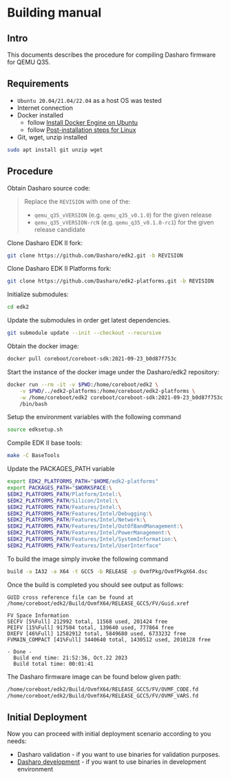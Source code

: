 # Building manual

## Intro

This documents describes the procedure for compiling Dasharo firmware
for QEMU Q35.

## Requirements

* `Ubuntu 20.04/21.04/22.04` as a host OS was tested
* Internet connection
* Docker installed
    - follow [Install Docker Engine on Ubuntu](https://docs.docker.com/engine/install/ubuntu/)
    - follow [Post-installation steps for Linux](https://docs.docker.com/engine/install/linux-postinstall/)
* Git, wget, unzip installed

```bash
sudo apt install git unzip wget
```

## Procedure

Obtain Dasharo source code:

> Replace the `REVISION` with one of the:
>
> * `qemu_q35_vVERSION` (e.g. `qemu_q35_v0.1.0`) for the given release
> * `qemu_q35_vVERSION-rcN` (e.g. `qemu_q35_v0.1.0-rc1`) for the given release
>   candidate

Clone Dasharo EDK II fork:

```bash
git clone https://github.com/Dasharo/edk2.git -b REVISION
```

Clone Dasharo EDK II Platforms fork:

```bash
git clone https://github.com/Dasharo/edk2-platforms.git -b REVISION
```

Initialize submodules:

```bash
cd edk2
```

Update the submodules in order get latest dependencies.

```bash
git submodule update --init --checkout --recursive
```

Obtain the docker image:

```bash
docker pull coreboot/coreboot-sdk:2021-09-23_b0d87f753c
```

Start the instance of the docker image under the Dasharo/edk2 repository:

```bash
docker run --rm -it -v $PWD:/home/coreboot/edk2 \
    -v $PWD/../edk2-platforms:/home/coreboot/edk2-platforms \
    -w /home/coreboot/edk2 coreboot/coreboot-sdk:2021-09-23_b0d87f753c \
    /bin/bash
```

Setup the environment variables with the following command

```bash
source edksetup.sh
```

Compile EDK II base tools:

```bash
make -C BaseTools
```

Update the PACKAGES_PATH variable

```bash
export EDK2_PLATFORMS_PATH="$HOME/edk2-platforms"
export PACKAGES_PATH="$WORKSPACE:\
$EDK2_PLATFORMS_PATH/Platform/Intel:\
$EDK2_PLATFORMS_PATH/Silicon/Intel:\
$EDK2_PLATFORMS_PATH/Features/Intel:\
$EDK2_PLATFORMS_PATH/Features/Intel/Debugging:\
$EDK2_PLATFORMS_PATH/Features/Intel/Network:\
$EDK2_PLATFORMS_PATH/Features/Intel/OutOfBandManagement:\
$EDK2_PLATFORMS_PATH/Features/Intel/PowerManagement:\
$EDK2_PLATFORMS_PATH/Features/Intel/SystemInformation:\
$EDK2_PLATFORMS_PATH/Features/Intel/UserInterface"
```

To build the image simply invoke the following command

```bash
build -a IA32 -a X64 -t GCC5 -b RELEASE -p OvmfPkg/OvmfPkgX64.dsc
```

Once the build is completed you should see output as follows:

```text
GUID cross reference file can be found at /home/coreboot/edk2/Build/OvmfX64/RELEASE_GCC5/FV/Guid.xref

FV Space Information
SECFV [5%Full] 212992 total, 11568 used, 201424 free
PEIFV [15%Full] 917504 total, 139640 used, 777864 free
DXEFV [46%Full] 12582912 total, 5849680 used, 6733232 free
FVMAIN_COMPACT [41%Full] 3440640 total, 1430512 used, 2010128 free

- Done -
  Build end time: 21:52:36, Oct.22 2023
  Build total time: 00:01:41
```

The Dasharo firmware image can be found below given path:

```bash
/home/coreboot/edk2/Build/OvmfX64/RELEASE_GCC5/FV/OVMF_CODE.fd
/home/coreboot/edk2/Build/OvmfX64/RELEASE_GCC5/FV/OVMF_VARS.fd
```

## Initial Deployment

Now you can proceed with initial deployment scenario according to you needs:

* Dasharo validation - if you want to use binaries for validation purposes.
* [Dasharo development](../development) - if you want to use binaries in
  development environment
